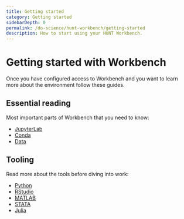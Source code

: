 ```yaml
---
title: Getting started
category: Getting started
sidebarDepth: 0
permalink: /do-science/hunt-workbench/getting-started
description: How to start using your HUNT Workbench.
---
```


# Getting started with Workbench

Once you have configured access to Workbench and you want to learn more about the environment follow these guides.

<!-- 

- Explain main concepts and phylosophy here
- What is Jupyterlab
- How to use Jupyterlab (ideally combine with README.ipynb included during installation)

-->

## Essential reading

Most important parts of Workbench that you need to know:
- [JupyterLab](/do-science/hunt-workbench/getting-started/jupyterlab)
- [Conda](/do-science/hunt-workbench/getting-started/conda)
- [Data](/do-science/hunt-workbench/getting-started/data)


## Tooling

Read more about the tools before diving into work:
- [Python](/do-science/hunt-workbench/getting-started/python)
- [RStudio](/do-science/hunt-workbench/getting-started/rstudio)
- [MATLAB](/do-science/hunt-workbench/getting-started/matlab)
- [STATA](/do-science/hunt-workbench/getting-started/stata)
- [Julia](/do-science/hunt-workbench/getting-started/julia)


<!-- 
Your Jupyter Notebooks and code files are stored in the following shared **`work`**-volume on your home machine:

```bash
/mnt/work/workbench
```
 -->
